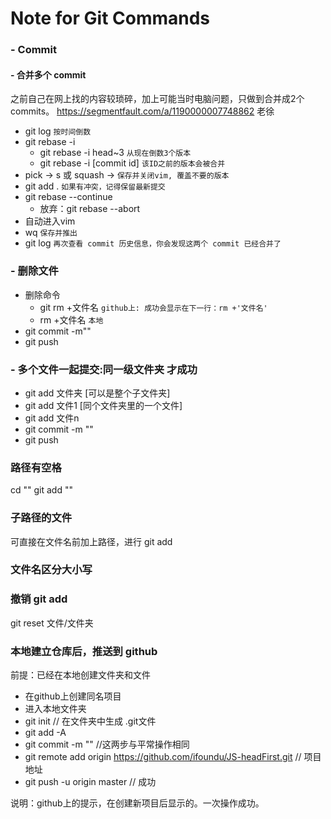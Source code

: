 # Note for Git Commands

### - Commit
#### - 合并多个 commit
之前自己在网上找的内容较琐碎，加上可能当时电脑问题，只做到合并成2个commits。
https://segmentfault.com/a/1190000007748862 老徐
- git log `按时间倒数`
- git rebase -i 
  - git rebase -i head~3 `从现在倒数3个版本`
  - git rebase -i [commit id] `该ID之前的版本会被合并`
- pick -> s 或 squash -> `保存并关闭vim, 覆盖不要的版本`
- git add . `如果有冲突，记得保留最新提交`
- git rebase --continue 
  - 放弃：git rebase --abort   
- 自动进入vim
- wq `保存并推出`
- git log `再次查看 commit 历史信息，你会发现这两个 commit 已经合并了`

### - 删除文件

- 删除命令    
  - git rm +文件名 `github上: 成功会显示在下一行：rm +'文件名'`  
  - rm +文件名 `本地`
- git commit -m""
- git push

### - 多个文件一起提交:同一级文件夹 才成功
- git add 文件夹 [可以是整个子文件夹]
- git add 文件1  [同个文件夹里的一个文件]
- git add 文件n
- git commit -m ""
- git push

### 路径有空格
cd ""
git add ""
### 子路径的文件
可直接在文件名前加上路径，进行 git add


### 文件名区分大小写

### 撤销 git add
git reset 文件/文件夹

### 本地建立仓库后，推送到 github
前提：已经在本地创建文件夹和文件  
- 在github上创建同名项目
- 进入本地文件夹
- git init // 在文件夹中生成 .git文件
- git add -A
- git commit -m "" //这两步与平常操作相同
- git remote add origin https://github.com/ifoundu/JS-headFirst.git // 项目地址
- git push -u origin master // 成功  

说明：github上的提示，在创建新项目后显示的。一次操作成功。

 